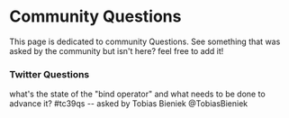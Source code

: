 # Community Questions

This page is dedicated to community Questions. See something that was asked by the community but
isn't here? feel free to add it!

### Twitter Questions

what's the state of the "bind operator" and what needs to be done to advance it? #tc39qs -- asked by
Tobias Bieniek
@TobiasBieniek

